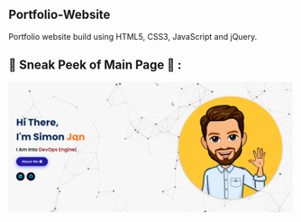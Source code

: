 ## Portfolio-Website
Portfolio website build using HTML5, CSS3, JavaScript and jQuery.

## 📌 Sneak Peek of Main Page 🙈 :
![alt text](assets/images/SimonWebPage.png)


<!-- <h2>📬 Contact</h2>


If you want to contact me, you can reach me through below handles.

&nbsp;&nbsp;<a href="https://www.linkedin.com/in/simon-jan-47097b238/"><img src="https://www.felberpr.com/wp-content/uploads/linkedin-logo.png" width="30"></img></a>

© 2022 Jigar Sable


[![forthebadge](https://forthebadge.com/images/badges/built-with-love.svg)](https://forthebadge.com) -->
